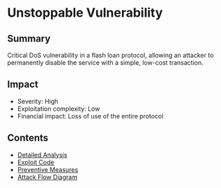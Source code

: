 # Unstoppable Vulnerability

## Summary
Critical DoS vulnerability in a flash loan protocol, allowing an attacker to permanently disable the service with a simple, low-cost transaction.

## Impact
- Severity: High
- Exploitation complexity: Low
- Financial impact: Loss of use of the entire protocol

## Contents
- [Detailed Analysis](./vulnerability.md)
- [Exploit Code](./exploit.js)
- [Preventive Measures](./prevention.md)
- [Attack Flow Diagram](./diagrams/unstoppable-flow.png)